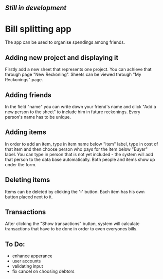 
## *Still in development*

# Bill splitting app
The app can be used to organise spendings among friends.
## Adding new project and displaying it
Firstly add a new sheet that represents one project.
You can achieve that through page "New Reckoning".
Sheets can be viewed through "My Reckonings" page.
## Adding friends
In the field "name" you can write down your friend's name and click
"Add a new person to the sheet" to include him in future reckonings.
Every person's name has to be unique.
## Adding items
In order to add an item, type in item name below "Item" label,
type in cost of that item and then choose person who pays for the item below
"Buyer" label.
You can type in person that is not yet included - the system will add that
person to the data base automatically.
Both people and items show up under the form.
## Deleting items
Items can be deleted by clicking the '-' button.
Each item has his own button placed next to it.
## Transactions
After clicking the "Show transactions" button, system will calculate
transactions that have to be done in order to even everyones bills.

## To Do:

- enhance apperance
- user accounts
- validating input
- fix cancel on choosing debtors
